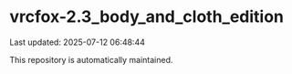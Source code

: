 # vrcfox-2.3_body_and_cloth_edition

Last updated: 2025-07-12 06:48:44

This repository is automatically maintained.
